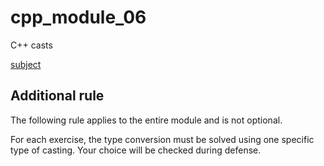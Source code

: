 # cpp_module_06
C++ casts

[subject](https://cdn.intra.42.fr/pdf/pdf/81749/en.subject.pdf)

## Additional rule
The following rule applies to the entire module and is not optional.

For each exercise, the type conversion must be solved using one specific type of casting.
Your choice will be checked during defense.